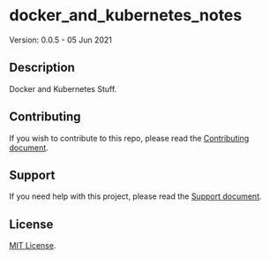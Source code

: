# docker_and_kubernetes_notes

Version: 0.0.5 - 05 Jun 2021

## Description

Docker and Kubernetes Stuff.

## Contributing

If you wish to contribute to this repo, please read the [Contributing document](.github/CONTRIBUTING.md).

## Support

If you need help with this project, please read the [Support document](.github/SUPPORT.md).

## License

[MIT License](LICENSE).
